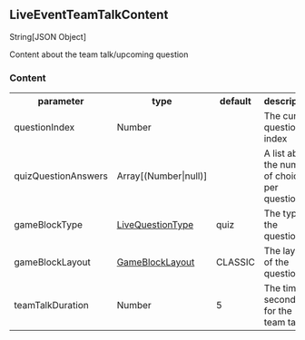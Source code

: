 ## LiveEventTeamTalkContent
<span class="type">String[JSON Object]</span>

Content about the team talk/upcoming question

### Content
<table>
  <tr>
    <th>parameter</th>
    <th>type</th>
    <th>default</th>
    <th>description</th>
  </tr>
  <tr>
    <td>questionIndex</td>
    <td>Number</td>
    <td></td>
    <td>The current question index</td>
  </tr>
  <tr>
    <td>quizQuestionAnswers</td>
    <td>Array[(Number|null)]</td>
    <td></td>
    <td>A list about the number of choices per question.</td>
  </tr>
  <tr>
    <td>gameBlockType</td>
    <td><a href="#/enum/LiveQuestionType">LiveQuestionType</a></td>
    <td>quiz</td>
    <td>The type of the question</td>
  </tr>
  <tr>
    <td>gameBlockLayout</td>
    <td><a href="#/enum/GameBlockLayout">GameBlockLayout</a></td>
    <td>CLASSIC</td>
    <td>The layout of the question</td>
  </tr>
  <tr>
    <td>teamTalkDuration</td>
    <td>Number</td>
    <td>5</td>
    <td>The time in seconds for the team talk.</td>
  </tr>
</table>
